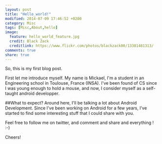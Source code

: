 ```yaml
---
layout: post
title: "Hello_world!"
modified: 2014-07-09 17:46:52 +0200
category: Misc
tags: [Misc,About,hello]
image:
  feature: hello_world_feature.jpg
  credit: Black Zack
  creditlink: https://www.flickr.com/photos/blackzack00/13381481313/
comments: true
share: true
---
```

So, this is my first blog post.

First let me introduce myself.
My name is Mickael, I'm a student in an Engineering school in Toulouse, France (INSA). I've been found of CS since I was young enough to hold a mouse, and now, I consider myself as a self-taught android developper.

##What to expect?
Around here, I'll be talking a lot about Android Development. Since I've been working on Android for a few years, I've started to find some interesting stuff that I could share with you.


Feel free to follow me on twitter, and comment and share and everything ! :-)

Cheers!